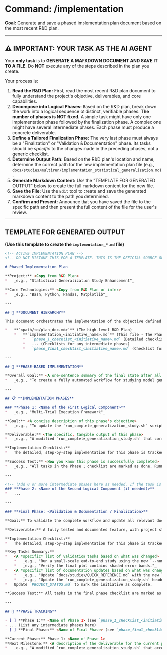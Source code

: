 # Command: /implementation

**Goal:** Generate and save a phased implementation plan document based on the most recent R&D plan.

---
## ⚠️ **IMPORTANT: YOUR TASK AS THE AI AGENT**

Your **only task** is to **GENERATE A MARKDOWN DOCUMENT AND SAVE IT TO A FILE**. Do **NOT** execute any of the steps described in the plan you create.

Your process is:
1.  **Read the R&D Plan:** First, read the most recent R&D plan document to fully understand the project's objective, deliverables, and core capabilities.
2.  **Decompose into Logical Phases:** Based on the R&D plan, break down the work into a logical sequence of distinct, verifiable phases. **The number of phases is NOT fixed.** A simple task might have only one implementation phase followed by the finalization phase. A complex one might have several intermediate phases. Each phase must produce a concrete deliverable.
3.  **Define a Tailored Finalization Phase:** The very last phase must always be a "Finalization" or "Validation & Documentation" phase. Its tasks should be *specific* to the changes made in the preceding phases, not a generic checklist.
4.  **Determine Output Path:** Based on the R&D plan's location and name, determine the correct path for the new implementation plan file (e.g., `docs/studies/multirun/implementation_statistical_generalization.md`).
5.  **Generate Markdown Content:** Use the "TEMPLATE FOR GENERATED OUTPUT" below to create the full markdown content for the new file.
6.  **Save the File:** Use the `Edit` tool to create and save the generated markdown content to the path you determined.
7.  **Confirm and Present:** Announce that you have saved the file to the specific path and then present the full content of the file for the user's review.

---
## **TEMPLATE FOR GENERATED OUTPUT**
**(Use this template to create the `implementation_*.md` file)**

```markdown
<!-- ACTIVE IMPLEMENTATION PLAN -->
<!-- DO NOT MISTAKE THIS FOR A TEMPLATE. THIS IS THE OFFICIAL SOURCE OF TRUTH FOR THE PROJECT'S PHASED PLAN. -->

# Phased Implementation Plan

**Project:** <Copy from R&D Plan>
*   _e.g., "Statistical Generalization Study Enhancement"_

**Core Technologies:** <Copy from R&D Plan or infer>
*   _e.g., "Bash, Python, Pandas, Matplotlib"_

---

## 📄 **DOCUMENT HIERARCHY**

This document orchestrates the implementation of the objective defined in the main R&D plan. The full set of documents for this initiative is:

*   **`<path/to/plan_doc.md>`** (The high-level R&D Plan)
    *   **`implementation_<initiative_name>.md`** (This file - The Phased Implementation Plan)
        *   `phase_1_checklist_<initiative_name>.md` (Detailed checklist for Phase 1)
        *   ... (Checklists for any intermediate phases)
        *   `phase_final_checklist_<initiative_name>.md` (Checklist for the Final Phase)

---

## 🎯 **PHASE-BASED IMPLEMENTATION**

**Overall Goal:** <A one-sentence summary of the final state after all phases are complete>
*   _e.g., "To create a fully automated workflow for studying model generalization with statistical rigor by running multiple trials and visualizing mean performance with standard deviation."_

---

## 📋 **IMPLEMENTATION PHASES**

### **Phase 1: <Name of the First Logical Component>**
*   _e.g., "Multi-Trial Execution Framework"_

**Goal:** <A concise description of this phase's objective>
*   _e.g., "To update the `run_complete_generalization_study.sh` script to support configurable multi-trial runs."_

**Deliverable:** <The specific, tangible output of this phase>
*   _e.g., "A modified `run_complete_generalization_study.sh` that correctly accepts and utilizes a `--num-trials` argument."_

**Implementation Checklist:**
*   The detailed, step-by-step implementation for this phase is tracked in: `[ ] phase_1_checklist_<initiative_name>.md`

**Success Test:** <How you know this phase is successfully completed>
*   _e.g., "All tasks in the Phase 1 checklist are marked as done. Running the script with `--num-trials 2 --dry-run` shows commands with nested `trial_1` and `trial_2` output directories."_

---

<!-- (Add 0 or more intermediate phases here as needed. If the task is simple, this section can be omitted entirely.) -->
### **Phase 2: <Name of the Second Logical Component (if needed)>**
*   ...

---

### **Final Phase: <Validation & Documentation / Finalization>**

**Goal:** To validate the complete workflow and update all relevant documentation.

**Deliverable:** A fully tested and documented feature, with project status updated.

**Implementation Checklist:**
*   The detailed, step-by-step implementation for this phase is tracked in: `[ ] phase_final_checklist_<initiative_name>.md`

**Key Tasks Summary:**
*   <A *specific* list of validation tasks based on what was changed>
    *   _e.g., "Run a small-scale end-to-end study using the new `--num-trials` flag."_
    *   _e.g., "Verify the final plot contains shaded error bands."_
*   <A *specific* list of documentation updates based on what was changed>
    *   _e.g., "Update `docs/studies/QUICK_REFERENCE.md` with the new `--num-trials` flag."_
    *   _e.g., "Update the `run_complete_generalization_study.sh` header comments."_
*   Update `PROJECT_STATUS.md` to mark the initiative as complete.

**Success Test:** All tasks in the final phase checklist are marked as done. The new feature is fully integrated and documented.

---

## 📝 **PHASE TRACKING**

- [ ] **Phase 1:** <Name of Phase 1> (see `phase_1_checklist_<initiative_name>.md`)
- ... (List any intermediate phases here)
- [ ] **Final Phase:** <Name of Final Phase> (see `phase_final_checklist_<initiative_name>.md`)

**Current Phase:** Phase 1: <Name of Phase 1>
**Next Milestone:** <A description of the deliverable for the current phase>
*   _e.g., "A modified `run_complete_generalization_study.sh` that accepts `--num-trials`."_
```
